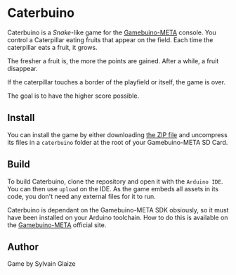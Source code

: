 # Caterbuino

Caterbuino is a *Snake*-like game for the
[Gamebuino-META](https://gamebuino.com/) console. You control a Caterpillar eating fruits that appear on the field. Each time the caterpillar eats a fruit, it grows.

The fresher a fruit is, the more the points are gained. After a while, a fruit disappear.

If the caterpillar touches a border of the playfield or itself, the game is over.

The goal is to have the higher score possible.

## Install

You can install the game by either downloading [the ZIP file](http://mokona.puupuu.org/gamebuino/caterbuino.zip) and uncompress its files in a `caterbuino` folder at the root of your Gamebuino-META SD Card.

## Build

To build Caterbuino, clone the repository and open it with the `Arduino IDE`. You can then use `upload` on the IDE. As the game embeds all assets in its code, you don't need any external files for it to run.

Caterbuino is dependant on the Gamebuino-META SDK obsiously, so it must have been installed on your Arduino toolchain. How to do this is available on the [Gamebuino-META](https://gamebuino.com/) official site.

## Author

Game by Sylvain Glaize


